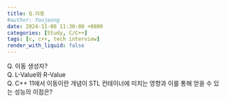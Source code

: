 ```yaml
---
title: Q.이동
#author: Yoojeong
date: 2024-11-08 11:30:00 +0800
categories: [Study, C/C++]
tags: [c, c++, tech interview]
render_with_liquid: false
---
```



Q. 이동 생성자?  
Q. L-Value와 R-Value  
Q. C++ 11에서 이동이란 개념이 STL 컨테이너에 미치는 영향과 이를 통해 얻을 수 있는 성능의 이점은?  